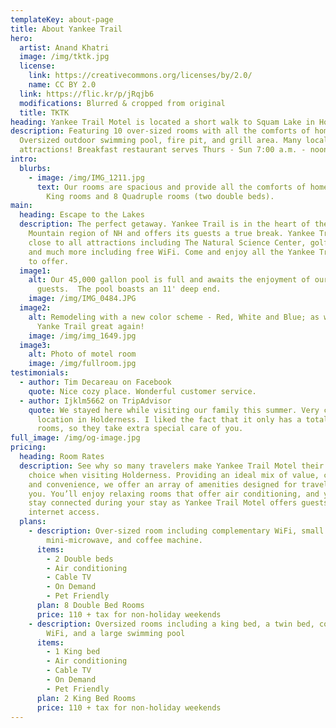 ```yaml
---
templateKey: about-page
title: About Yankee Trail
hero:
  artist: Anand Khatri
  image: /img/tktk.jpg
  license:
    link: https://creativecommons.org/licenses/by/2.0/
    name: CC BY 2.0
  link: https://flic.kr/p/jRqjb6
  modifications: Blurred & cropped from original
  title: TKTK
heading: Yankee Trail Motel is located a short walk to Squam Lake in Holderness, NH
description: Featuring 10 over-sized rooms with all the comforts of home.
  Oversized outdoor swimming pool, fire pit, and grill area. Many local
  attractions! Breakfast restaurant serves Thurs - Sun 7:00 a.m. - noon.
intro:
  blurbs:
    - image: /img/IMG_1211.jpg
      text: Our rooms are spacious and provide all the comforts of home. We offer two
        King rooms and 8 Quadruple rooms (two double beds).
main:
  heading: Escape to the Lakes
  description: The perfect getaway. Yankee Trail is in the heart of the Lakes and
    Mountain region of NH and offers its guests a true break. Yankee Trail is
    close to all attractions including The Natural Science Center, golf, fishing
    and much more including free WiFi. Come and enjoy all the Yankee Trail has
    to offer.
  image1:
    alt: Our 45,000 gallon pool is full and awaits the enjoyment of our motel
      guests.  The pool boasts an 11' deep end.
    image: /img/IMG_0484.JPG
  image2:
    alt: Remodeling with a new color scheme - Red, White and Blue; as we make The
      Yanke Trail great again!
    image: /img/img_1649.jpg
  image3:
    alt: Photo of motel room
    image: /img/fullroom.jpg
testimonials:
  - author: Tim Decareau on Facebook
    quote: Nice cozy place. Wonderful customer service.
  - author: Ijklm5662 on TripAdvisor
    quote: We stayed here while visiting our family this summer. Very convenient
      location in Holderness. I liked the fact that it only has a total of 10
      rooms, so they take extra special care of you.
full_image: /img/og-image.jpg
pricing:
  heading: Room Rates
  description: See why so many travelers make Yankee Trail Motel their motel of
    choice when visiting Holderness. Providing an ideal mix of value, comfort
    and convenience, we offer an array of amenities designed for travelers like
    you. You’ll enjoy relaxing rooms that offer air conditioning, and you can
    stay connected during your stay as Yankee Trail Motel offers guests free
    internet access.
  plans:
    - description: Over-sized room including complementary WiFi, small fridge,
        mini-microwave, and coffee machine.
      items:
        - 2 Double beds
        - Air conditioning
        - Cable TV
        - On Demand
        - Pet Friendly
      plan: 8 Double Bed Rooms
      price: 110 + tax for non-holiday weekends
    - description: Oversized rooms including a king bed, a twin bed, complementary
        WiFi, and a large swimming pool
      items:
        - 1 King bed
        - Air conditioning
        - Cable TV
        - On Demand
        - Pet Friendly
      plan: 2 King Bed Rooms
      price: 110 + tax for non-holiday weekends
---
```

